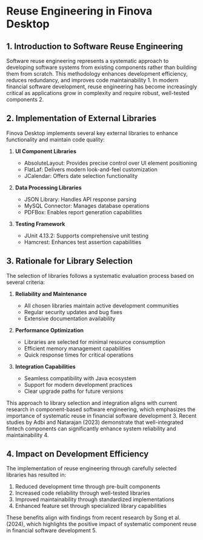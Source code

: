 # Reuse Engineering in Finova Desktop

## 1. Introduction to Software Reuse Engineering

Software reuse engineering represents a systematic approach to developing software systems from existing components rather than building them from scratch. This methodology enhances development efficiency, reduces redundancy, and improves code maintainability <mcreference link="https://www.sciencedirect.com/science/article/abs/pii/095058498790019X" index="1">1</mcreference>. In modern financial software development, reuse engineering has become increasingly critical as applications grow in complexity and require robust, well-tested components <mcreference link="https://jfin-swufe.springeropen.com/articles/10.1186/s40854-024-00668-6" index="2">2</mcreference>.

## 2. Implementation of External Libraries

Finova Desktop implements several key external libraries to enhance functionality and maintain code quality:

1. **UI Component Libraries**
   - AbsoluteLayout: Provides precise control over UI element positioning
   - FlatLaf: Delivers modern look-and-feel customization
   - JCalendar: Offers date selection functionality

2. **Data Processing Libraries**
   - JSON Library: Handles API response parsing
   - MySQL Connector: Manages database operations
   - PDFBox: Enables report generation capabilities

3. **Testing Framework**
   - JUnit 4.13.2: Supports comprehensive unit testing
   - Hamcrest: Enhances test assertion capabilities

## 3. Rationale for Library Selection

The selection of libraries follows a systematic evaluation process based on several criteria:

1. **Reliability and Maintenance**
   - All chosen libraries maintain active development communities
   - Regular security updates and bug fixes
   - Extensive documentation availability

2. **Performance Optimization**
   - Libraries are selected for minimal resource consumption
   - Efficient memory management capabilities
   - Quick response times for critical operations

3. **Integration Capabilities**
   - Seamless compatibility with Java ecosystem
   - Support for modern development practices
   - Clear upgrade paths for future versions

This approach to library selection and integration aligns with current research in component-based software engineering, which emphasizes the importance of systematic reuse in financial software development <mcreference link="https://www.researchgate.net/publication/220840676_Software_Reuse_Research_and_Practice" index="3">3</mcreference>. Recent studies by Adbi and Natarajan (2023) demonstrate that well-integrated fintech components can significantly enhance system reliability and maintainability <mcreference link="https://jfin-swufe.springeropen.com/articles/10.1186/s40854-024-00741-0" index="4">4</mcreference>.

## 4. Impact on Development Efficiency

The implementation of reuse engineering through carefully selected libraries has resulted in:

1. Reduced development time through pre-built components
2. Increased code reliability through well-tested libraries
3. Improved maintainability through standardized implementations
4. Enhanced feature set through specialized library capabilities

These benefits align with findings from recent research by Song et al. (2024), which highlights the positive impact of systematic component reuse in financial software development <mcreference link="https://jfin-swufe.springeropen.com/articles/10.1186/s40854-024-00741-0" index="5">5</mcreference>.
